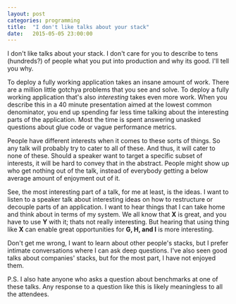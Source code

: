 ```yaml
---
layout: post
categories: programming
title:  "I don't like talks about your stack"
date:   2015-05-05 23:00:00
---
```


I don't like talks about your stack. I don't care for you to describe to tens (hundreds?) of people what you put into production and why its good. I'll tell you why.

<!--break-->

To deploy a fully working application takes an insane amount of work. There are a million little gotchya problems that you see and solve. To deploy a fully working application that's also _interesting_ takes even more work. When you describe this in a 40 minute presentation aimed at the lowest common denominator, you end up spending far less time talking about the interesting parts of the application. Most the time is spent answering unasked questions about glue code or vague performance metrics.

People have different interests when it comes to these sorts of things. So any talk will probably try to cater to all of these. And thus, it will cater to none of these. Should a speaker want to target a specific subset of interests, it will be hard to convey that in the abstract. People might show up who get nothing out of the talk, instead of everybody getting a below average amount of enjoyment out of it.

See, the most interesting part of a talk, for me at least, is the ideas. I want to listen to a speaker talk about interesting ideas on how to restructure or decouple parts of an application. I want to hear things that I can take home and think about in terms of my system. We all know that **X** is great, and you have to use **Y** with it; thats not really interesting. But hearing that using thing like **X** can enable great opportunities for **G, H, and I** is more interesting.

Don't get me wrong, I want to learn about other people's stacks, but I prefer intimate conversations where I can ask deep questions. I've also seen good talks about companies' stacks, but for the most part, I have not enjoyed them.

P.S. I also hate anyone who asks a question about benchmarks at one of these talks. Any response to a question like this is likely meaningless to all the attendees.
